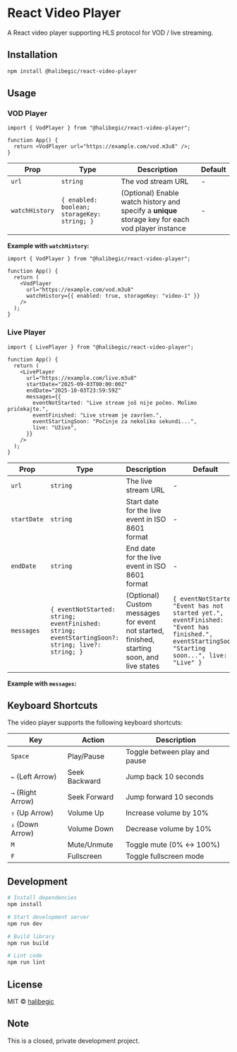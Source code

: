 # React Video Player

A React video player supporting HLS protocol for VOD / live streaming.

## Installation

```bash
npm install @halibegic/react-video-player
```

## Usage

### VOD Player

```tsx
import { VodPlayer } from "@halibegic/react-video-player";

function App() {
  return <VodPlayer url="https://example.com/vod.m3u8" />;
}
```

| Prop           | Type                                        | Description                                                                                       | Default |
| -------------- | ------------------------------------------- | ------------------------------------------------------------------------------------------------- | ------- |
| `url`          | `string`                                    | The vod stream URL                                                                                | -       |
| `watchHistory` | `{ enabled: boolean; storageKey: string; }` | (Optional) Enable watch history and specify a **unique** storage key for each vod player instance | -       |

**Example with `watchHistory`:**

```tsx
import { VodPlayer } from "@halibegic/react-video-player";

function App() {
  return (
    <VodPlayer
      url="https://example.com/vod.m3u8"
      watchHistory={{ enabled: true, storageKey: "video-1" }}
    />
  );
}
```

### Live Player

```tsx
import { LivePlayer } from "@halibegic/react-video-player";

function App() {
  return (
    <LivePlayer
      url="https://example.com/live.m3u8"
      startDate="2025-09-03T00:00:00Z"
      endDate="2025-10-03T23:59:59Z"
      messages={{
        eventNotStarted: "Live stream još nije počeo. Molimo pričekajte.",
        eventFinished: "Live stream je završen.",
        eventStartingSoon: "Počinje za nekoliko sekundi...",
        live: "Uživo",
      }}
    />
  );
}
```

| Prop        | Type                                                                                             | Description                                                                                | Default                                                                                                                                        |
| ----------- | ------------------------------------------------------------------------------------------------ | ------------------------------------------------------------------------------------------ | ---------------------------------------------------------------------------------------------------------------------------------------------- |
| `url`       | `string`                                                                                         | The live stream URL                                                                        | -                                                                                                                                              |
| `startDate` | `string`                                                                                         | Start date for the live event in ISO 8601 format                                           | -                                                                                                                                              |
| `endDate`   | `string`                                                                                         | End date for the live event in ISO 8601 format                                             | -                                                                                                                                              |
| `messages`  | `{ eventNotStarted: string; eventFinished: string; eventStartingSoon?: string; live?: string; }` | (Optional) Custom messages for event not started, finished, starting soon, and live states | `{ eventNotStarted: "Event has not started yet.", eventFinished: "Event has finished.", eventStartingSoon: "Starting soon...", live: "Live" }` |

**Example with `messages`:**

## Keyboard Shortcuts

The video player supports the following keyboard shortcuts:

| Key               | Action        | Description                   |
| ----------------- | ------------- | ----------------------------- |
| `Space`           | Play/Pause    | Toggle between play and pause |
| `←` (Left Arrow)  | Seek Backward | Jump back 10 seconds          |
| `→` (Right Arrow) | Seek Forward  | Jump forward 10 seconds       |
| `↑` (Up Arrow)    | Volume Up     | Increase volume by 10%        |
| `↓` (Down Arrow)  | Volume Down   | Decrease volume by 10%        |
| `M`               | Mute/Unmute   | Toggle mute (0% ↔ 100%)       |
| `F`               | Fullscreen    | Toggle fullscreen mode        |

## Development

```bash
# Install dependencies
npm install

# Start development server
npm run dev

# Build library
npm run build

# Lint code
npm run lint
```

## License

MIT © [halibegic](https://github.com/halibegic)

## Note

This is a closed, private development project.
